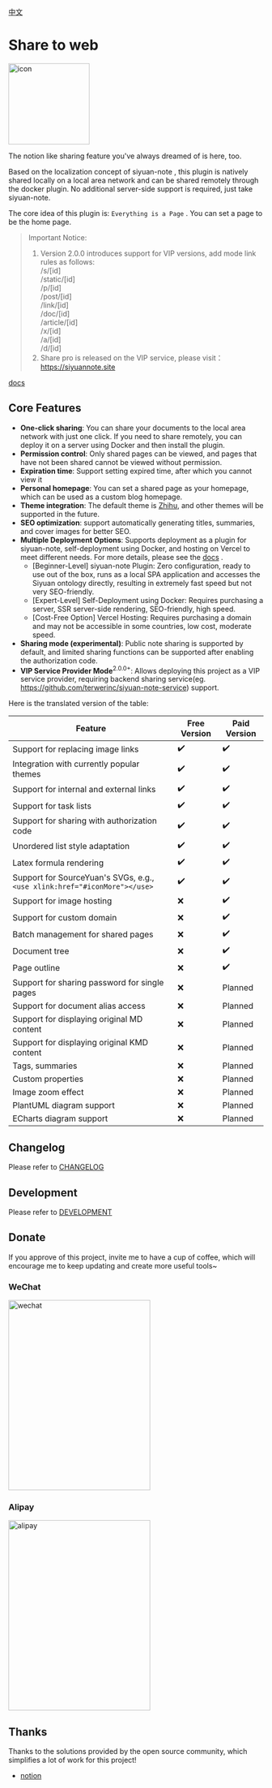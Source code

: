[中文](README_zh_CN.md)

# Share to web

<img src="https://ghproxy.com/https://github.com/terwer/siyuan-plugin-blog/blob/main/icon.png" width="160" height="160" alt="icon">

The notion like sharing feature you've always dreamed of is here, too.

Based on the localization concept of siyuan-note , this plugin is natively shared locally on a local area network and
can be shared remotely through the docker plugin. No additional server-side support is required, just take siyuan-note.

The core idea of this plugin is: `Everything is a Page` . You can set a page to be the home page.

> Important Notice:
> 1. Version 2.0.0 introduces support for VIP versions, add mode link rules as follows:    
     /s/[id]  
     /static/[id]  
     /p/[id]  
     /post/[id]  
     /link/[id]  
     /doc/[id]  
     /article/[id]  
     /x/[id]  
     /a/[id]  
     /d/[id]
> 2. Share pro is released on the VIP service, please visit：https://siyuannote.site


[docs](https://siyuannote.site/x/20241115104036-8pprbgr)

## Core Features

* **One-click sharing**: You can share your documents to the local area network with just one click. If you need to
  share remotely, you can deploy it on a server using Docker and then install the plugin.
* **Permission control**: Only shared pages can be viewed, and pages that have not been shared cannot be viewed without
  permission.
* **Expiration time**: Support setting expired time, after which you cannot view it
* **Personal homepage**: You can set a shared page as your homepage, which can be used as a custom blog homepage.
* **Theme integration**: The default theme is [Zhihu](https://github.com/terwer/siyuan-theme-zhihu), and other themes
  will be supported in the future.
* **SEO optimization**: support automatically generating titles, summaries, and cover images for better SEO.
* **Multiple Deployment Options**: Supports deployment as a plugin for siyuan-note, self-deployment using Docker, and
  hosting on Vercel to meet different needs. For more details, please see
  the [docs](https://blog.terwer.space/s/20230621001422-xsimx5v) .
    - [Beginner-Level] siyuan-note Plugin: Zero configuration, ready to use out of the box, runs as a local SPA
      application and accesses the Siyuan ontology directly, resulting in extremely fast speed but not very
      SEO-friendly.
    - [Expert-Level] Self-Deployment using Docker: Requires purchasing a server, SSR server-side rendering,
      SEO-friendly, high speed.
    - [Cost-Free Option] Vercel Hosting: Requires purchasing a domain and may not be accessible in some countries, low
      cost, moderate speed.
* **Sharing mode (experimental)**: Public note sharing is supported by default, and limited sharing functions can be
  supported after enabling the authorization code.
* **VIP Service Provider Mode**<sup>2.0.0+</sup>: Allows deploying this project as a VIP service provider, requiring
  backend sharing service(eg. https://github.com/terwerinc/siyuan-note-service) support.

Here is the translated version of the table:

| Feature                                                                   | Free Version | Paid Version |
|---------------------------------------------------------------------------|--------------|--------------|
| Support for replacing image links                                         | ✔️           | ✔️           |
| Integration with currently popular themes                                 | ✔️           | ✔️           |
| Support for internal and external links                                   | ✔️           | ✔️           |
| Support for task lists                                                    | ✔️           | ✔️           |
| Support for sharing with authorization code                               | ✔️           | ✔️           |
| Unordered list style adaptation                                           | ✔️           | ✔️           |
| Latex formula rendering                                                   | ✔️           | ✔️           |
| Support for SourceYuan's SVGs, e.g., `<use xlink:href="#iconMore"></use>` | ✔️           | ✔️           |
| Support for image hosting                                                 | ❌            | ✔️           |
| Support for custom domain                                                 | ❌            | ✔️           |
| Batch management for shared pages                                         | ❌            | ✔️           |
| Document tree                                                             | ❌            | ✔️           |
| Page outline                                                              | ❌            | ✔️           |
| Support for sharing password for single pages                             | ❌            | Planned      |
| Support for document alias access                                         | ❌            | Planned      |
| Support for displaying original MD content                                | ❌            | Planned      |
| Support for displaying original KMD content                               | ❌            | Planned      |
| Tags, summaries                                                           | ❌            | Planned      |
| Custom properties                                                         | ❌            | Planned      |
| Image zoom effect                                                         | ❌            | Planned      |
| PlantUML diagram support                                                  | ❌            | Planned      |
| ECharts diagram support                                                   | ❌            | Planned      |

## Changelog

Please refer to [CHANGELOG](https://github.com/terwer/siyuan-plugin-blog/blob/main/CHANGELOG.md)

## Development

Please refer to [DEVELOPMENT](./DEVELOPMENT.md)

## Donate

If you approve of this project, invite me to have a cup of coffee, which will encourage me to keep updating and create
more useful tools~

### WeChat

<div>
<img src="https://static-rs-terwer.oss-cn-beijing.aliyuncs.com/donate/wechat.jpg" alt="wechat" style="width:280px;height:375px;" />
</div>

### Alipay

<div>
<img src="https://static-rs-terwer.oss-cn-beijing.aliyuncs.com/donate/alipay.jpg" alt="alipay" style="width:280px;height:375px;" />
</div>

## Thanks

Thanks to the solutions provided by the open source community, which simplifies a lot of work for this project!

- [notion](https://notion.so)